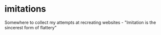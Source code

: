 # imitations

Somewhere to collect my attempts at recreating websites - "Imitation is the sincerest form of flattery"

